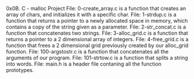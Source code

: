 0x0B. C - malloc Project File: 0-create_array.c is a function that creates an array of chars, and initializes it with a specific char. File: 1-strdup.c is a function that returns a pointer to a newly allocated space in memory, which contains a copy of the string given as a parameter. File: 2-str_concat.c is a function that concatenates two strings. File: 3-alloc_grid.c is a function that returns a pointer to a 2 dimensional array of integers. File: 4-free_grid.c is a function that frees a 2 dimensional grid previously created by our alloc_grid function. File: 100-argstostr.c is a function that concatenates all the arguments of our program. File: 101-strtow.c is a function that splits a string into words. File: main.h is a header file contaning all the function prototypes.

